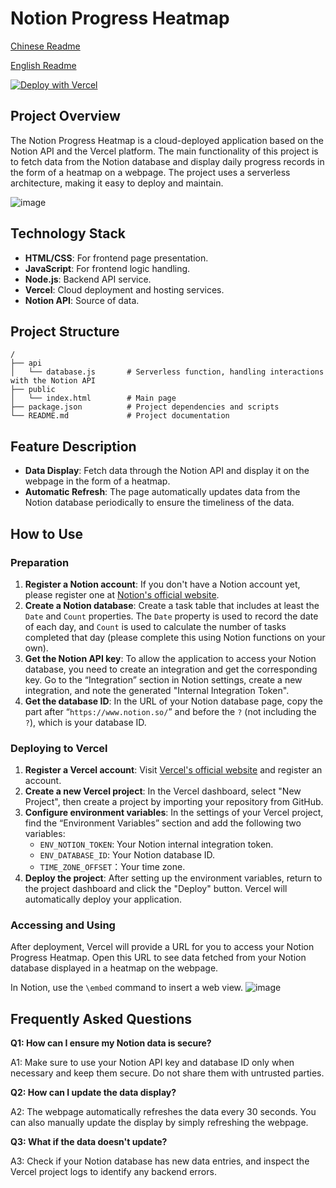 # Notion Progress Heatmap

[Chinese Readme](README)

[English Readme](README_EN)

[![Deploy with Vercel](https://vercel.com/button)](https://vercel.com/new/clone?repository-url=https%3A%2F%2Fgithub.com%2FZippland%2FNotion-Progress-Heatmap&env=ENV_DATABASE_ID&env=ENV_NOTION_TOKEN&env=TIME_ZONE_OFFSET&project-name=notion-progress-heatmap&repository-name=notion-progress-heatmap)

## Project Overview

The Notion Progress Heatmap is a cloud-deployed application based on the Notion API and the Vercel platform. The main functionality of this project is to fetch data from the Notion database and display daily progress records in the form of a heatmap on a webpage. The project uses a serverless architecture, making it easy to deploy and maintain.

![image](https://github.com/Zippland/Notion-Progress-Heatmap/assets/126135306/73af35ed-9224-4e7b-b79f-77a4aacdaa8a)

## Technology Stack

- **HTML/CSS**: For frontend page presentation.
- **JavaScript**: For frontend logic handling.
- **Node.js**: Backend API service.
- **Vercel**: Cloud deployment and hosting services.
- **Notion API**: Source of data.

## Project Structure

```
/
├── api
│   └── database.js       # Serverless function, handling interactions with the Notion API
├── public
│   └── index.html        # Main page
├── package.json          # Project dependencies and scripts
└── README.md             # Project documentation
```

## Feature Description

- **Data Display**: Fetch data through the Notion API and display it on the webpage in the form of a heatmap.
- **Automatic Refresh**: The page automatically updates data from the Notion database periodically to ensure the timeliness of the data.

## How to Use

### Preparation

1. **Register a Notion account**: If you don't have a Notion account yet, please register one at [Notion's official website](https://www.notion.so/).
2. **Create a Notion database**: Create a task table that includes at least the `Date` and `Count` properties. The `Date` property is used to record the date of each day, and `Count` is used to calculate the number of tasks completed that day (please complete this using Notion functions on your own).
3. **Get the Notion API key**: To allow the application to access your Notion database, you need to create an integration and get the corresponding key. Go to the “Integration” section in Notion settings, create a new integration, and note the generated "Internal Integration Token".
4. **Get the database ID**: In the URL of your Notion database page, copy the part after “`https://www.notion.so/`” and before the `?` (not including the `?`), which is your database ID.

### Deploying to Vercel

1. **Register a Vercel account**: Visit [Vercel's official website](https://vercel.com/) and register an account.
2. **Create a new Vercel project**: In the Vercel dashboard, select "New Project", then create a project by importing your repository from GitHub.
3. **Configure environment variables**: In the settings of your Vercel project, find the “Environment Variables” section and add the following two variables:
   - `ENV_NOTION_TOKEN`: Your Notion internal integration token.
   - `ENV_DATABASE_ID`: Your Notion database ID.
   - `TIME_ZONE_OFFSET`：Your time zone.
4. **Deploy the project**: After setting up the environment variables, return to the project dashboard and click the "Deploy" button. Vercel will automatically deploy your application.

### Accessing and Using

After deployment, Vercel will provide a URL for you to access your Notion Progress Heatmap. Open this URL to see data fetched from your Notion database displayed in a heatmap on the webpage.

In Notion, use the `\embed` command to insert a web view.
![image](https://github.com/Zippland/Notion-Progress-Heatmap/assets/126135306/9298c5aa-bd5e-49d2-979f-546f3bf469f0)

## Frequently Asked Questions

**Q1: How can I ensure my Notion data is secure?**

A1: Make sure to use your Notion API key and database ID only when necessary and keep them secure. Do not share them with untrusted parties.

**Q2: How can I update the data display?**

A2: The webpage automatically refreshes the data every 30 seconds. You can also manually update the display by simply refreshing the webpage.

**Q3: What if the data doesn't update?**

A3: Check if your Notion database has new data entries, and inspect the Vercel project logs to identify any backend errors.
